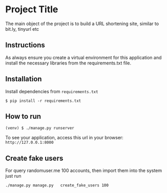 # Project Title
The main object of the project is to build a URL shortening site, similar to bit.ly, tinyurl etc
## Instructions

As always ensure you create a virtual environment for this application and install the necessary libraries from the requirements.txt file.

Installation
-----------
Install dependencies from `requirements.txt`
```
$ pip install -r requirements.txt
```
How to run
-------------
```
(venv) $ ./manage.py runserver 
```
To see your application, access this url in your browser:
`http://127.0.0.1:8000` 

Create fake users
-------------
For query randomuser.me  100 accounts, then import them into the system just run
```bash
./manage.py manage.py	create_fake_users 100
```
